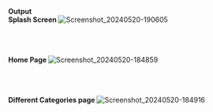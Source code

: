 <b> Output </b>
<br>
<b> Splash Screen </b>
![Screenshot_20240520-190605](https://github.com/IamPawan777/news_app/assets/112340386/625b8190-70c9-4a79-967b-6948fbefd881)
<br>
<br>
<br>
<br>


<b> Home Page </b>
![Screenshot_20240520-184859](https://github.com/IamPawan777/news_app/assets/112340386/0cb47502-354e-4c40-b5a6-b760b1d90789)
<br>
<br>
<br>
<br>


<b> Different Categories page </b>
![Screenshot_20240520-184916](https://github.com/IamPawan777/news_app/assets/112340386/8e56d27b-f946-4cf6-a94d-1d1748fea4c2)

<br>

